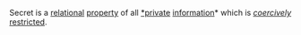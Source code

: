 Secret is a [relational](https://github.com/gcassel/Modular-Organization-Terminology/blob/master/terms/relationship.md) [property](https://github.com/gcassel/Modular-Organization-Terminology/blob/master/terms/property.md) of all [*private](https://github.com/gcassel/Modular-Organization-Terminology/blob/master/terms/private.md) [information](https://github.com/gcassel/Modular-Organization-Terminology/blob/master/terms/information.md)* which is *[coercively](https://github.com/gcassel/Modular-Organization-Terminology/blob/master/terms/coercion.md)* [restricted](https://github.com/gcassel/Modular-Organization-Terminology/blob/master/terms/restriction.md).
